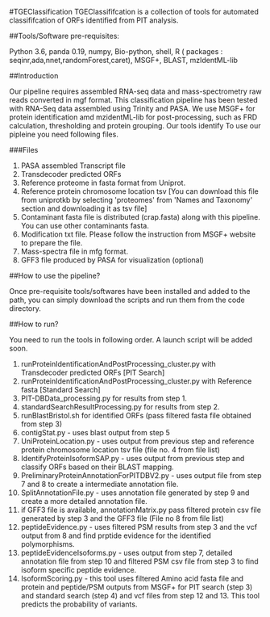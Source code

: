 #TGEClassification
TGEClassififcation is a collection of tools for automated classififcation of ORFs identified from PIT analysis.

##Tools/Software pre-requisites:

Python 3.6, panda 0.19, numpy, Bio-python, shell, R ( packages : seqinr,ada,nnet,randomForest,caret), MSGF+, BLAST, mzIdentML-lib

##Introduction

Our pipeline requires assembled RNA-seq data and mass-spectrometry raw reads converted in mgf format. This classification pipeline has been tested with RNA-Seq data assembled using Trinity and PASA. We use MSGF+ for protein identification amd mzidentML-lib
for post-processing, such as FRD calculation, thresholding and protein grouping. Our tools identify To use our pipleine you need following files.

###Files
1. PASA assembled Transcript file
2. Transdecoder predicted ORFs
3. Reference proteome in fasta format from Uniprot.
4. Reference protein chromosome location tsv [You can download this file from uniprotkb by selecting 'proteomes' from 'Names and Taxonomy' section and downloading it as tsv file]
5. Contaminant fasta file is distributed (crap.fasta) along with this pipeline. You can use other contaminants fasta.
6. Modification txt file. Please follow the instruction from MSGF+ website to prepare the file.
7. Mass-spectra file in mfg format.
8. GFF3 file produced by PASA for visualization (optional)

##How to use the pipeline?

Once pre-requisite tools/softwares have been installed and added to the path, you can simply download the scripts and run them from the code directory.

##How to run?

You need to run the tools in following order. A launch script will be added soon.

1. runProteinIdentificationAndPostProcessing_cluster.py with Transdecoder predicted ORFs [PIT Search]
2. runProteinIdentificationAndPostProcessing_cluster.py with Reference fasta [Standard Search]
3. PIT-DBData_processing.py for results from step 1.
4. standardSearchResultProcessing.py for results from step 2. 
5. runBlastBristol.sh for identified ORFs (pass filtered fasta file obtained from step 3)
6. contigStat.py - uses blast output from step 5
7. UniProteinLocation.py - uses output from previous step and reference protein chromosome location tsv file (file no. 4 from file list)
8. IdentifyProteinIsoformSAP.py - uses output from previous step and classify ORFs based on their BLAST mapping.
9. PreliminaryProteinAnnotationForPITDBV2.py - uses output file from step 7 and 8 to create a intermediate annotation file.
10. SplitAnnotationFile.py - uses annotation file generated by step 9 and create a more detailed annotation file.
11. if GFF3 file is available, annotationMatrix.py pass filtered protein csv file generated by step 3 and the GFF3 file (File no 8 from file list)
12. peptideEvidence.py - uses filtered PSM results from step 3 and the vcf output from 8 and find prptide evidence for the identified polymorphisms.
13. peptideEvidenceIsoforms.py - uses output from step 7, detailed annotation file from step 10 and filtered PSM csv file from step 3 to find isoform specific peptide evidence.
14. IsoformScoring.py - this tool uses filtered Amino acid fasta file and protein and peptide/PSM outputs from MSGF+ for PIT search (step 3) and standard search (step 4) and vcf files from step 12 and 13. This tool predicts the probability of variants.

 